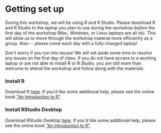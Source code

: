# Getting set up

During this workshop, we will be using R and R Studio. Please download R and R Studio to the laptop you plan to use during the workshop *before* the first day of the workshop (Mac, Windows, or Linux laptops are all ok). This will allow us to move through the workshop material more efficiently as a group. Also -- please come each day with a fully-charged laptop!

Don't worry if you run into issues! We will set aside some time to resolve any issues on the first day of class. If you do not have access to a working laptop or are not able to install R or R Studio, you are still more than welcome to attend the workshop and follow along with the materials.

### Install R

Download R [here](https://cran.r-project.org/).
If you'd like some additional help, please see the online book ["An Introduction to R"](https://intro2r.com/install_r.html).

### Install RStudio Desktop

Download RStudio Desktop [here](https://posit.co/download/rstudio-desktop/#download).
If you'd like some additional help, please see the online book ["An Introduction to R"](https://intro2r.com/installing-rstudio.html).